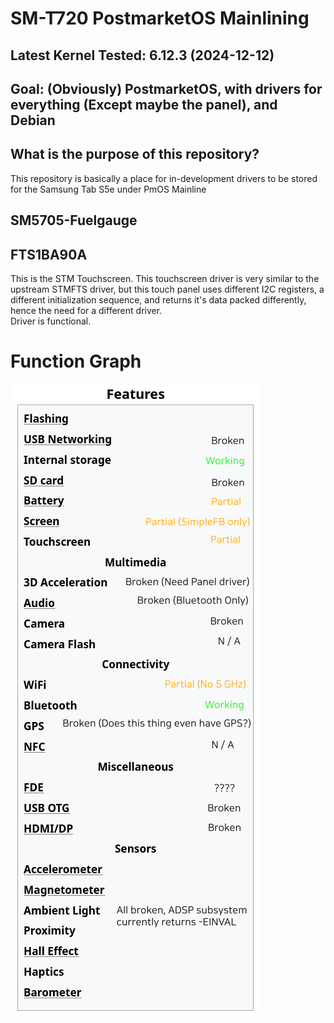# SM-T720 PostmarketOS Mainlining
## Latest Kernel Tested: 6.12.3 (2024-12-12)
## Goal: (Obviously) PostmarketOS, with drivers for everything (Except maybe the panel), and Debian

## What is the purpose of this repository?
This repository is basically a place for in-development drivers to be stored for the Samsung Tab S5e under PmOS Mainline

## SM5705-Fuelgauge

## FTS1BA90A
This is the STM Touchscreen. This touchscreen driver is very similar to the upstream STMFTS driver, but this touch panel uses different I2C registers, a different initialization sequence, and returns it's data packed differently, hence the need for
a different driver. <br>
Driver is functional.

# Function Graph
![Function Graph](https://github.com/Goldenkrew3000/T720-PostmarketOS/blob/main/feature-matrix.png?raw=true)
